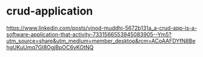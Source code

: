 # crud-application

https://www.linkedin.com/posts/vinod-muddhi-5672b131a_a-crud-app-is-a-software-application-that-activity-7331566553945083905--Ym5?utm_source=share&utm_medium=member_desktop&rcm=ACoAAFDYfN8BehgUKuUmq7GI8OgjBpOC6vKOtNQ
